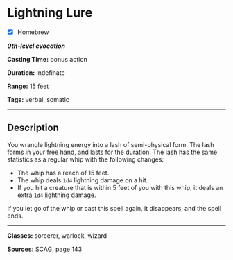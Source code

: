 # Lightning Lure

- [x] Homebrew

***0th-level evocation***

**Casting Time:** bonus action

**Duration:** indefinate

**Range:** 15 feet

**Tags:** verbal, somatic

---

## Description
You wrangle lightning energy into a lash of semi-physical form. The lash forms in your free hand, and lasts for the duration. The lash has the same statistics as a regular whip with the following changes:
- The whip has a reach of 15 feet.
- The whip deals `1d4` lightning damage on a hit.
- If you hit a creature that is within 5 feet of you with this whip, it deals an extra `1d4` lightning damage.

If you let go of the whip or cast this spell again, it disappears, and the spell ends.

---

**Classes:** sorcerer, warlock, wizard

**Sources:** SCAG, page 143
